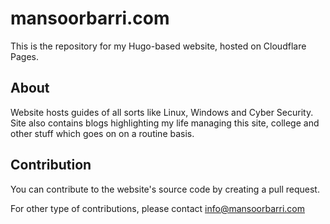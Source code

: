 # mansoorbarri.com

This is the repository for my Hugo-based website, hosted on Cloudflare Pages.

## About

Website hosts guides of all sorts like Linux, Windows and Cyber Security. Site also contains blogs highlighting my life managing this site, college and other stuff which goes on on a routine basis.

## Contribution

You can contribute to the website's source code by creating a pull request.

For other type of contributions, please contact info@mansoorbarri.com

